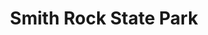 ---
layout: post
title: Smith Rock State Park
description: Watercolor & Ink
img: /img/artwork/smith_rock-1200w.jpg
client:
---